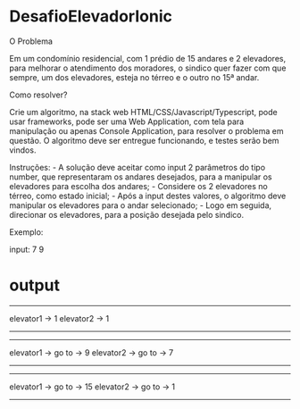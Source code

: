 # DesafioElevadorIonic

O Problema

Em um condomínio residencial, com 1 prédio de 15 andares e 2 elevadores, para melhorar o atendimento dos moradores, o sindico quer fazer com que sempre, um
dos elevadores, esteja no térreo e o outro no 15ª andar.

Como resolver?

Crie um algoritmo, na stack web HTML/CSS/Javascript/Typescript, pode usar frameworks, pode ser uma Web Application, com tela para manipulação ou apenas
Console Application, para resolver o problema em questão.
O algoritmo deve ser entregue funcionando, e testes serão bem vindos.

Instruções: - A solução deve aceitar como input 2 parâmetros do tipo number, que representaram os andares desejados, para a manipular os elevadores para escolha
dos andares; - Considere os 2 elevadores no térreo, como estado inicial; - Após a input destes valores, o algoritmo deve manipular os elevadores para o andar
selecionado; - Logo em seguida, direcionar os elevadores, para a posição desejada pelo sindico.

Exemplo:

input: 7 9

# output
----------
elevator1 -> 1
elevator2 -> 1

----------
----------

elevator1 -> go to -> 9
elevator2 -> go to -> 7

----------
----------

elevator1 -> go to -> 15
elevator2 -> go to -> 1

----------